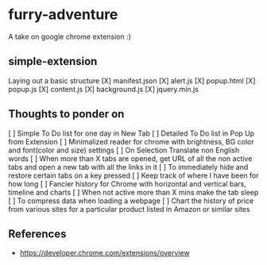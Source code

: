 # furry-adventure
A take on google chrome extension :)

## simple-extension
Laying out a basic structure
[X] manifest.json
[X] alert.js
[X] popup.html
[X] popup.js
[X] content.js
[X] background.js
[X] jquery.min.js

## Thoughts to ponder on
[ ] Simple To Do list for one day in New Tab
[ ] Detailed To Do list in Pop Up from Extension
[ ] Minimalized reader for chrome with brightness, BG color and font(color and size) settings
[ ] On Selection Translate non English words
[ ] When more than X tabs are opened, get URL of all the non active tabs and open a new tab with all the links in it
[ ] To immediately hide and restore certain tabs on a key pressed
[ ] Keep track of where I have been for how long
[ ] Fancier history for Chrome with horizontal and vertical bars, timeline and charts 
[ ] When not active more than X mins make the tab sleep
[ ] To compress data when loading a webpage
[ ] Chart the history of price from various sites for a particular product listed in Amazon or similar sites

## References
- https://developer.chrome.com/extensions/overview